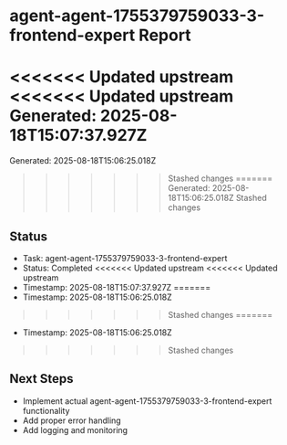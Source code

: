 # agent-agent-1755379759033-3-frontend-expert Report

<<<<<<< Updated upstream
<<<<<<< Updated upstream
Generated: 2025-08-18T15:07:37.927Z
=======
Generated: 2025-08-18T15:06:25.018Z
>>>>>>> Stashed changes
=======
Generated: 2025-08-18T15:06:25.018Z
>>>>>>> Stashed changes

## Status
- Task: agent-agent-1755379759033-3-frontend-expert
- Status: Completed
<<<<<<< Updated upstream
<<<<<<< Updated upstream
- Timestamp: 2025-08-18T15:07:37.927Z
=======
- Timestamp: 2025-08-18T15:06:25.018Z
>>>>>>> Stashed changes
=======
- Timestamp: 2025-08-18T15:06:25.018Z
>>>>>>> Stashed changes

## Next Steps
- Implement actual agent-agent-1755379759033-3-frontend-expert functionality
- Add proper error handling
- Add logging and monitoring
